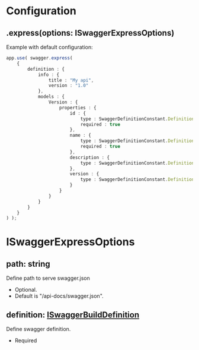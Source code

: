 # Configuration

## .express(options: ISwaggerExpressOptions)
Example with default configuration:

```ts
app.use( swagger.express(
    {
        definition : {
            info : {
                title : "My api",
                version : "1.0"
            },
            models : {
                Version : {
                    properties : {
                        id : {
                            type : SwaggerDefinitionConstant.Definition.Property.Type.STRING,
                            required : true
                        },
                        name : {
                            type : SwaggerDefinitionConstant.Definition.Property.Type.STRING,
                            required : true
                        },
                        description : {
                            type : SwaggerDefinitionConstant.Definition.Property.Type.STRING
                        },
                        version : {
                            type : SwaggerDefinitionConstant.Definition.Property.Type.STRING
                        }
                    }
                }
            }
        }
    }
) );
```

# ISwaggerExpressOptions

## path: string
Define path to serve swagger.json
- Optional. 
- Default is "/api-docs/swagger.json".

## definition: [ISwaggerBuildDefinition](./i-swagger-build-definition.md)
Define swagger definition.
- Required